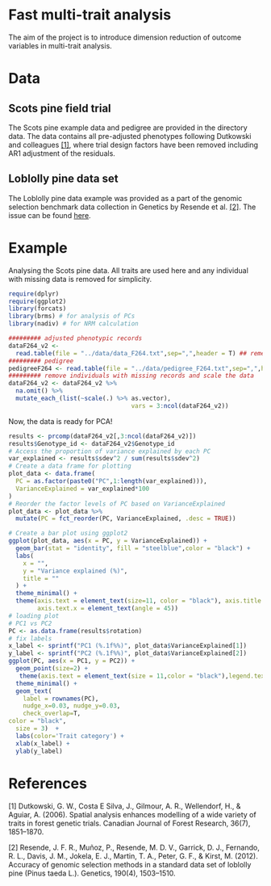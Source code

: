 # Fast multi-trait analysis
The aim of the project is to introduce dimension reduction of outcome variables in multi-trait analysis.

# Data
## Scots pine field trial
The Scots pine example data and pedigree are provided in the directory data. The data contains all pre-adjusted phenotypes following Dutkowski and colleagues [[1]](#1), where trial design factors have been removed including AR1 adjustment of the residuals.
## Loblolly pine data set
The Loblolly pine data example was provided as a part of the genomic selection benchmark data collection in Genetics by Resende et al. [[2]](#2). The issue can be found [here](https://academic.oup.com/genetics/article/190/4/1503/6064084).

# Example
Analysing the Scots pine data. All traits are used here and any individual with missing data is removed for simplicity.
```R
require(dplyr)
require(ggplot2)
library(forcats)
library(brms) # for analysis of PCs
library(nadiv) # for NRM calculation

######### adjusted phenotypic records
dataF264_v2 <- 
  read.table(file = "../data/data_F264.txt",sep=",",header = T) ## remember to check your path!
######### pedigree
pedigreeF264 <- read.table(file = "../data/pedigree_F264.txt",sep=",",header=T)
######### remove individuals with missing records and scale the data
dataF264_v2 <- dataF264_v2 %>%
  na.omit() %>%
  mutate_each_(list(~scale(.) %>% as.vector),
                                  vars = 3:ncol(dataF264_v2))
```
Now, the data is ready for PCA!
```R
results <- prcomp(dataF264_v2[,3:ncol(dataF264_v2)])
results$Genotype_id <- dataF264_v2$Genotype_id
# Access the proportion of variance explained by each PC
var_explained <- results$sdev^2 / sum(results$sdev^2)
# Create a data frame for plotting
plot_data <- data.frame(
  PC = as.factor(paste0("PC",1:length(var_explained))),
  VarianceExplained = var_explained*100
)
# Reorder the factor levels of PC based on VarianceExplained
plot_data <- plot_data %>%
  mutate(PC = fct_reorder(PC, VarianceExplained, .desc = TRUE))

# Create a bar plot using ggplot2
ggplot(plot_data, aes(x = PC, y = VarianceExplained)) +
  geom_bar(stat = "identity", fill = "steelblue",color = "black") +
  labs(
    x = "",
    y = "Variance explained (%)",
    title = ""
  ) +
  theme_minimal() + 
  theme(axis.text = element_text(size=11, color = "black"), axis.title = element_text(size = 11),
        axis.text.x = element_text(angle = 45))
# loading plot
# PC1 vs PC2
PC <- as.data.frame(results$rotation)
# fix labels
x_label <- sprintf("PC1 (%.1f%%)", plot_data$VarianceExplained[1])
y_label <- sprintf("PC2 (%.1f%%)", plot_data$VarianceExplained[2])
ggplot(PC, aes(x = PC1, y = PC2)) +
  geom_point(size=2) +
   theme(axis.text = element_text(size = 11,color = "black"),legend.text = element_text(size = 11)) +
  theme_minimal() +
  geom_text(
    label = rownames(PC),
    nudge_x=0.03, nudge_y=0.03,
    check_overlap=T,
color = "black",
  size = 3)  +
  labs(color='Trait category') +
  xlab(x_label) +
  ylab(y_label)
```
# References
<a id="1">[1]</a> Dutkowski, G. W., Costa E Silva, J., Gilmour, A. R., Wellendorf, H., & Aguiar, A. (2006). Spatial analysis enhances modelling of a wide variety of traits in forest genetic trials. Canadian Journal of Forest Research, 36(7), 1851–1870. 

<a id="2">[2]</a> Resende, J. F. R., Muñoz, P., Resende, M. D. V., Garrick, D. J., Fernando, R. L., Davis, J. M., Jokela, E. J., Martin, T. A., Peter, G. F., & Kirst, M. (2012). Accuracy of genomic selection methods in a standard data set of loblolly pine (Pinus taeda L.). Genetics, 190(4), 1503–1510. 